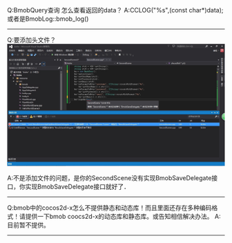 Q:BmobQuery查询 怎么查看返回的data？
A:CCLOG("%s",(const char*)data);或者是BmobLog::bmob_log()

---

Q:要添加头文件？
![](image/14670192736563.jpg)

A:不是添加文件的问题，是你的SecondScene没有实现BmobSaveDelegate接口，你实现BmobSaveDelegate接口就好了．

---

Q:bmob中的cocos2d-x怎么不提供静态和动态库！而且里面还存在多种编码格式！请提供一下bmob coocs2d-x的动态库和静态库。或告知相信解决办法。
A:目前暂不提供。


---
 




